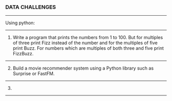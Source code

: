 ### DATA CHALLENGES

***

Using python:

***

1) Write a program that prints the numbers from 1 to 100. But for multiples of three print Fizz instead of the number and for the multiples of five print Buzz. For numbers which are multiples of both three and five print FizzBuzz.

***

2) Build a movie recommender system using a Python library such as Surprise or FastFM.

***

3) 

***
